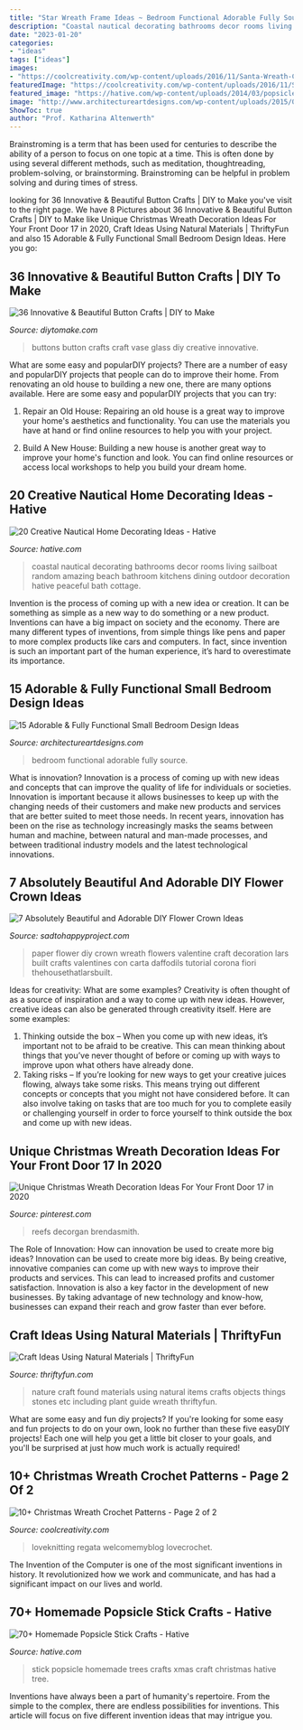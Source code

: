 ```yaml
---
title: "Star Wreath Frame Ideas ~ Bedroom Functional Adorable Fully Source"
description: "Coastal nautical decorating bathrooms decor rooms living sailboat random amazing beach bathroom kitchens dining outdoor decoration hative peaceful bath cottage"
date: "2023-01-20"
categories:
- "ideas"
tags: ["ideas"]
images:
- "https://coolcreativity.com/wp-content/uploads/2016/11/Santa-Wreath-Crochet-Pattern.jpg"
featuredImage: "https://coolcreativity.com/wp-content/uploads/2016/11/Santa-Wreath-Crochet-Pattern.jpg"
featured_image: "https://hative.com/wp-content/uploads/2014/03/popsicle-stick-crafts/32-homemade-stick-xmas-trees.jpg"
image: "http://www.architectureartdesigns.com/wp-content/uploads/2015/02/737-630x452.jpg"
ShowToc: true
author: "Prof. Katharina Altenwerth"
---
```



Brainstroming is a term that has been used for centuries to describe the ability of a person to focus on one topic at a time. This is often done by using several different methods, such as meditation, thoughtreading, problem-solving, or brainstorming. Brainstroming can be helpful in problem solving and during times of stress.

	

		
looking for 36 Innovative &amp; Beautiful Button Crafts | DIY to Make you've visit to the right page. We have 8 Pictures about 36 Innovative &amp; Beautiful Button Crafts | DIY to Make like Unique Christmas Wreath Decoration Ideas For Your Front Door 17 in 2020, Craft Ideas Using Natural Materials | ThriftyFun and also 15 Adorable &amp; Fully Functional Small Bedroom Design Ideas. Here you go:
		
    
## 36 Innovative &amp; Beautiful Button Crafts | DIY To Make

<img loading=lazy src="http://www.diytomake.com/wp-content/uploads/2016/09/Button-vase.jpg" onerror="this.onerror=null;this.src='https://tse1.mm.bing.net/th?id=OIP.3li9SBhpc83cH5-E6vTNzQHaKk&amp;pid=15.1';" alt="36 Innovative &amp; Beautiful Button Crafts | DIY to Make">

_Source: diytomake.com_

>buttons button crafts craft vase glass diy creative innovative. 

	

What are some easy and popularDIY projects?
There are a number of easy and popularDIY projects that people can do to improve their home. From renovating an old house to building a new one, there are many options available. Here are some easy and popularDIY projects that you can try:
1. Repair an Old House: Repairing an old house is a great way to improve your home's aesthetics and functionality. You can use the materials you have at hand or find online resources to help you with your project.

2. Build A New House: Building a new house is another great way to improve your home's function and look. You can find online resources or access local workshops to help you build your dream home.

    
## 20 Creative Nautical Home Decorating Ideas - Hative

<img loading=lazy src="https://hative.com/wp-content/uploads/2014/10/nautical-home-decorating-ideas/2-sailboat-wallpaper.jpg" onerror="this.onerror=null;this.src='https://tse3.mm.bing.net/th?id=OIP.7Wsf1-2n_z938igFEex4kwHaLW&amp;pid=15.1';" alt="20 Creative Nautical Home Decorating Ideas - Hative">

_Source: hative.com_

>coastal nautical decorating bathrooms decor rooms living sailboat random amazing beach bathroom kitchens dining outdoor decoration hative peaceful bath cottage. 

	

Invention is the process of coming up with a new idea or creation. It can be something as simple as a new way to do something or a new product. Inventions can have a big impact on society and the economy. There are many different types of inventions, from simple things like pens and paper to more complex products like cars and computers. In fact, since invention is such an important part of the human experience, it’s hard to overestimate its importance.

    
## 15 Adorable &amp; Fully Functional Small Bedroom Design Ideas

<img loading=lazy src="http://www.architectureartdesigns.com/wp-content/uploads/2015/02/737-630x452.jpg" onerror="this.onerror=null;this.src='https://tse3.mm.bing.net/th?id=OIP.TKd-T_XRQB7qN5Ga5MkVuQHaFU&amp;pid=15.1';" alt="15 Adorable &amp; Fully Functional Small Bedroom Design Ideas">

_Source: architectureartdesigns.com_

>bedroom functional adorable fully source. 

	

What is innovation?
Innovation is a process of coming up with new ideas and concepts that can improve the quality of life for individuals or societies. Innovation is important because it allows businesses to keep up with the changing needs of their customers and make new products and services that are better suited to meet those needs. In recent years, innovation has been on the rise as technology increasingly masks the seams between human and machine, between natural and man-made processes, and between traditional industry models and the latest technological innovations.

    
## 7 Absolutely Beautiful And Adorable DIY Flower Crown Ideas

<img loading=lazy src="http://sadtohappyproject.com/wp-content/uploads/2015/04/diy-how-to-make-a-flower-crown-headband3.jpg" onerror="this.onerror=null;this.src='https://tse4.mm.bing.net/th?id=OIP.GKiNu5OvdU3QJph_kgR8bQAAAA&amp;pid=15.1';" alt="7 Absolutely Beautiful and Adorable DIY Flower Crown Ideas">

_Source: sadtohappyproject.com_

>paper flower diy crown wreath flowers valentine craft decoration lars built crafts valentines con carta daffodils tutorial corona fiori thehousethatlarsbuilt. 

	

Ideas for creativity: What are some examples?
Creativity is often thought of as a source of inspiration and a way to come up with new ideas. However, creative ideas can also be generated through creativity itself. Here are some examples: 
1. Thinking outside the box – When you come up with new ideas, it’s important not to be afraid to be creative. This can mean thinking about things that you’ve never thought of before or coming up with ways to improve upon what others have already done. 
2. Taking risks – If you’re looking for new ways to get your creative juices flowing, always take some risks. This means trying out different concepts or concepts that you might not have considered before. It can also involve taking on tasks that are too much for you to complete easily or challenging yourself in order to force yourself to think outside the box and come up with new ideas.

    
## Unique Christmas Wreath Decoration Ideas For Your Front Door 17 In 2020

<img loading=lazy src="https://i.pinimg.com/736x/98/58/52/985852c01a6eaf1e0c5bba770db34176.jpg" onerror="this.onerror=null;this.src='https://tse2.mm.bing.net/th?id=OIP.3_I4PtlQAWCazFPsZV09yAHaJ4&amp;pid=15.1';" alt="Unique Christmas Wreath Decoration Ideas For Your Front Door 17 in 2020">

_Source: pinterest.com_

>reefs decorgan brendasmith. 

	

The Role of Innovation: How can innovation be used to create more big ideas?
Innovation can be used to create more big ideas. By being creative, innovative companies can come up with new ways to improve their products and services. This can lead to increased profits and customer satisfaction. Innovation is also a key factor in the development of new businesses. By taking advantage of new technology and know-how, businesses can expand their reach and grow faster than ever before.

    
## Craft Ideas Using Natural Materials | ThriftyFun

<img loading=lazy src="https://img.thrfun.com/img/017/190/natural_wreath_l2.jpg" onerror="this.onerror=null;this.src='https://tse4.mm.bing.net/th?id=OIP.5ZSYMUgtaIMKiDXkpLvn3wHaE5&amp;pid=15.1';" alt="Craft Ideas Using Natural Materials | ThriftyFun">

_Source: thriftyfun.com_

>nature craft found materials using natural items crafts objects things stones etc including plant guide wreath thriftyfun. 

	

What are some easy and fun diy projects?
If you're looking for some easy and fun projects to do on your own, look no further than these five easyDIY projects! Each one will help you get a little bit closer to your goals, and you'll be surprised at just how much work is actually required!

    
## 10+ Christmas Wreath Crochet Patterns - Page 2 Of 2

<img loading=lazy src="https://coolcreativity.com/wp-content/uploads/2016/11/Santa-Wreath-Crochet-Pattern.jpg" onerror="this.onerror=null;this.src='https://tse3.mm.bing.net/th?id=OIP.s5osGj7qN969AC-7A7pDdAHaFi&amp;pid=15.1';" alt="10+ Christmas Wreath Crochet Patterns - Page 2 of 2">

_Source: coolcreativity.com_

>loveknitting regata welcomemyblog lovecrochet. 

	

The Invention of the Computer is one of the most significant inventions in history. It revolutionized how we work and communicate, and has had a significant impact on our lives and world.

    
## 70+ Homemade Popsicle Stick Crafts - Hative

<img loading=lazy src="https://hative.com/wp-content/uploads/2014/03/popsicle-stick-crafts/32-homemade-stick-xmas-trees.jpg" onerror="this.onerror=null;this.src='https://tse4.mm.bing.net/th?id=OIP.JZRz7CxAiLv8Bw2krOikDgHaEn&amp;pid=15.1';" alt="70+ Homemade Popsicle Stick Crafts - Hative">

_Source: hative.com_

>stick popsicle homemade trees crafts xmas craft christmas hative tree. 

	

Inventions have always been a part of humanity's repertoire. From the simple to the complex, there are endless possibilities for inventions. This article will focus on five different invention ideas that may intrigue you.

